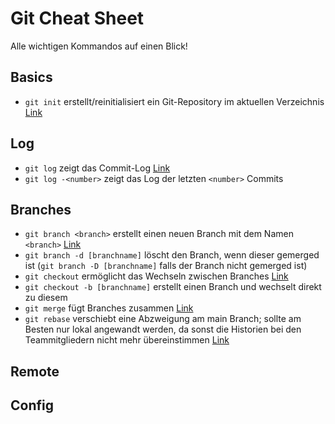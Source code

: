 # Git Cheat Sheet

Alle wichtigen Kommandos auf einen Blick!

## Basics

* `git init` erstellt/reinitialisiert ein Git-Repository im aktuellen Verzeichnis [Link](https://git-scm.com/docs/git-init)

## Log

* `git log` zeigt das Commit-Log [Link](https://git-scm.com/docs/git-log)
* `git log -<number>` zeigt das Log der letzten `<number>` Commits 

## Branches

* `git branch <branch>` erstellt einen neuen Branch mit dem Namen `<branch>` [Link](https://git-scm.com/book/en/v2/Git-Branching-Branch-Management)
* `git branch -d [branchname]` löscht den Branch, wenn dieser gemerged ist (`git branch -D [branchname]` falls der Branch nicht gemerged ist)
* `git checkout` ermöglicht das Wechseln zwischen Branches [Link](https://git-scm.com/docs/git-checkout)
* `git checkout -b [branchname]` erstellt einen Branch und wechselt direkt zu diesem
* `git merge` fügt Branches zusammen [Link](https://git-scm.com/docs/git-merge)
* `git rebase` verschiebt eine Abzweigung am main Branch; sollte am Besten nur lokal angewandt werden, da sonst die Historien bei den Teammitgliedern nicht mehr übereinstimmen [Link](https://git-scm.com/docs/git-rebase)

## Remote

## Config

